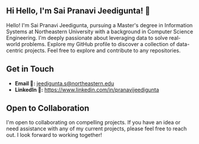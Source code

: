 ## Hi  Hello, I'm Sai Pranavi Jeedigunta! 👋

Hello! I'm Sai Pranavi Jeedigunta, pursuing a Master's degree in Information Systems at Northeastern University with a background in Computer Science Engineering. I'm deeply passionate about leveraging data to solve real-world problems. Explore my GitHub profile to discover a collection of data-centric projects. Feel free to explore and contribute to any repositories.

## Get in Touch

- **Email 📧:** jeedigunta.s@northeastern.edu
- **LinkedIn 💬:** https://www.linkedin.com/in/pranavijeedigunta

## Open to Collaboration
I'm open to collaborating on compelling projects. If you have an idea or need assistance with any of my current projects, please feel free to reach out. I look forward to working together!


